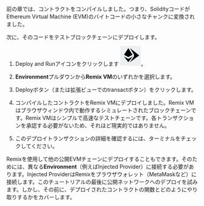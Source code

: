 前の章では、コントラクトをコンパイルしました。つまり、SolidityコードがEthereum Virtual Machine (EVM)のバイトコードの小さなチャンクに変換されました。

次に、そのコードをテストブロックチェーンにデプロイします。

1. Deploy and Runアイコンをクリックします ![deploy & run icon](https://raw.githubusercontent.com/ethereum/remix-workshops/master/Basics/deploy_to_the_remixvm/images/run.png "deploy & run icon")。

2. **Environment**プルダウンから**Remix VM**のいずれかを選択します。

4. Deployボタン（または拡張ビューでのtransactボタン）をクリックします。

5. コンパイルしたコントラクトをRemix VMにデプロイしました。Remix VMはブラウザウィンドウ内で動作するシミュレートされたブロックチェーンです。Remix VMはシンプルで高速なテストチェーンです。各トランザクションを承認する必要がないため、それほど現実的ではありません。

6. このデプロイトランザクションの詳細を確認するには、ターミナルをチェックしてください。

Remixを使用して他の公開EVMチェーンにデプロイすることもできます。そのためには、異なる**Environment**（例えばInjected Provider）に接続する必要があります。Injected ProviderはRemixをブラウザウォレット（MetaMaskなど）に接続します。このチュートリアルの最後に公開ネットワークへのデプロイを試みます。しかし、その前に、デプロイされたコントラクトの関数とどのようにやり取りするかをカバーします。
